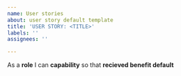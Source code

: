 ```yaml
---
name: User stories
about: user story default template
title: 'USER STORY: <TITLE>'
labels: ''
assignees: ''

---
```


As a **role** I can **capability** so that **recieved benefit default**
